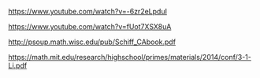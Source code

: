 https://www.youtube.com/watch?v=-6zr2eLpduI

https://www.youtube.com/watch?v=fUot7XSX8uA

http://psoup.math.wisc.edu/pub/Schiff_CAbook.pdf

https://math.mit.edu/research/highschool/primes/materials/2014/conf/3-1-Li.pdf
